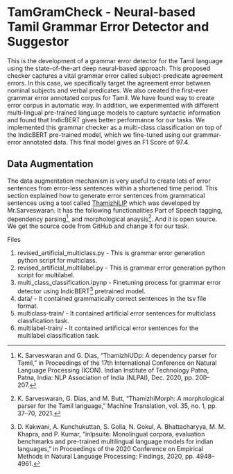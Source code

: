 # TamGramCheck - Neural-based Tamil Grammar Error Detector and Suggestor

This is the development of a grammar error detector for the Tamil language using the state-of-the-art deep neural-based approach. This proposed checker captures a vital grammar error called subject-predicate agreement errors. In this case, we specifically target the agreement error between nominal subjects and verbal predicates. We also created the first-ever grammar error annotated corpus for Tamil. We have found way to create error corpus in automatic way. In addition, we experimented with different multi-lingual pre-trained language models to capture syntactic information and found that IndicBERT gives better performance for our tasks. We implemented this grammar checker as a multi-class classification on top of the IndicBERT pre-trained model, which we fine-tuned using our grammar-error annotated data. This final model gives an F1 Score of 97.4.

## Data Augmentation 
The data augmentation mechanism is very useful to create lots of error sentences from error-less sentences within a shortened time period. This section explained how to generate error sentences from grammatical sentences using a tool called [ThamizhiLIP](https://sarves.github.io/thamizhilip/) which was developed by Mr.Sarveswaran. It has the following functionalities Part of Speech tagging, dependency parsing[^1], and morphological anaysis[^2]. And it is open source. We get the source code from GitHub and change it for our task.

Files 
1. revised_artificial_multiclass.py - This is grammar error generation python script for multiclass. 
2. revised_artificial_multilabel.py - This is grammar error generation python script for multilabel.
3. multi_class_classification.ipynp - Finetuning process for grammar error detector using IndicBERT[^3] pretrained model.
4. data/ - It contained grammatically correct sentences in the tsv file format.
5. multiclass-train/ - It contained artificial error sentences for multiclass classfication task.
6. multilabel-train/ - It contained artificical error sentences for the multilabel classification task.

[^1]: K. Sarveswaran and G. Dias, “ThamizhiUDp: A dependency parser for Tamil,” in Proceedings of the 17th International Conference on Natural Language
Processing (ICON). Indian Institute of Technology Patna, Patna, India: NLP Association of India (NLPAI), Dec. 2020, pp. 200–207.
[^2]: K. Sarveswaran, G. Dias, and M. Butt, “ThamizhiMorph: A morphological parser for the Tamil language,” Machine Translation, vol. 35, no. 1, pp. 37–70, 2021.
[^3]:D. Kakwani, A. Kunchukuttan, S. Golla, N. Gokul, A. Bhattacharyya, M. M. Khapra, and P. Kumar, “inlpsuite: Monolingual corpora, evaluation benchmarks and pre-trained multilingual language models for indian languages,” in Proceedings of the 2020 Conference on Empirical Methods in Natural Language Processing: Findings, 2020, pp. 4948–4961.
